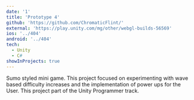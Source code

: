 ```yaml
---
date: '1'
title: 'Prototype 4'
github: 'https://github.com/ChromaticFlint/'
external: 'https://play.unity.com/mg/other/webgl-builds-56569'
ios: '../404'
android: '../404'
tech:
  - Unity
  - C#
showInProjects: true
---
```


Sumo styled mini game. This project focused on experimenting with wave based difficulty increases and the implementation of power ups for the User. This project part of the Unity Programmer track.
